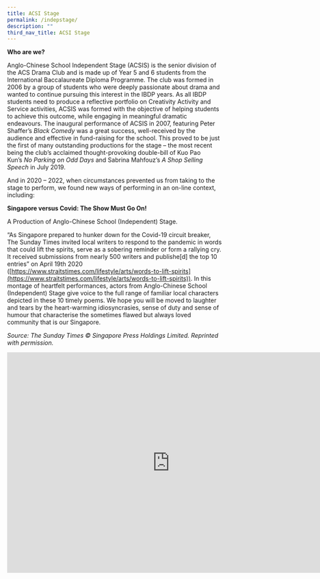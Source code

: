 ```yaml
---
title: ACSI Stage
permalink: /indepstage/
description: ""
third_nav_title: ACSI Stage
---
```

**Who are we?**

Anglo-Chinese School Independent Stage (ACSIS) is the senior division of the ACS Drama Club and is made up of Year 5 and 6 students from the International Baccalaureate Diploma Programme. The club was formed in 2006 by a group of students who were deeply passionate about drama and wanted to continue pursuing this interest in the IBDP years. As all IBDP students need to produce a reflective portfolio on Creativity Activity and Service activities, ACSIS was formed with the objective of helping students to achieve this outcome, while engaging in meaningful dramatic endeavours. The inaugural performance of ACSIS in 2007, featuring Peter Shaffer’s&nbsp;_Black Comedy_&nbsp;was a great success, well-received by the audience and effective in fund-raising for the school. This proved to be just the first of many outstanding productions for the stage – the most recent being the club’s acclaimed thought-provoking double-bill of Kuo Pao Kun’s&nbsp;_No Parking on Odd Days_&nbsp;and Sabrina Mahfouz’s&nbsp;_A Shop Selling Speech_&nbsp;in July 2019.

And in 2020 – 2022, when circumstances prevented us from taking to the stage to perform, we found new ways of performing in an on-line context, including:

**Singapore versus Covid: The Show Must Go On!**

A Production of Anglo-Chinese School (Independent) Stage.

“As Singapore prepared to hunker down for the Covid-19 circuit breaker, The Sunday Times invited local writers to respond to the pandemic in words that could lift the spirits, serve as a sobering reminder or form a rallying cry. It received submissions from nearly 500 writers and publishe\[d\] the top 10 entries” on April 19th 2020 ([https://www.straitstimes.com/lifestyle/arts/words-to-lift-spirits](https://www.straitstimes.com/lifestyle/arts/words-to-lift-spirits)). In this montage of heartfelt performances, actors from Anglo-Chinese School (Independent) Stage give voice to the full range of familiar local characters depicted in these 10 timely poems. We hope you will be moved to laughter and tears by the heart-warming idiosyncrasies, sense of duty and sense of humour that characterise the sometimes flawed but always loved community that is our Singapore.

_Source: The Sunday Times © Singapore Press Holdings Limited. Reprinted with permission._

<iframe allowfullscreen="" allow="accelerometer; autoplay; clipboard-write; encrypted-media; gyroscope; picture-in-picture; web-share" frameborder="0" title="YouTube video player" src="https://www.youtube.com/embed/lD-HKPcjy2c" height="515" width="760"></iframe>